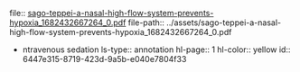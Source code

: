 file:: [sago-teppei-a-nasal-high-flow-system-prevents-hypoxia_1682432667264_0.pdf](../assets/sago-teppei-a-nasal-high-flow-system-prevents-hypoxia_1682432667264_0.pdf)
file-path:: ../assets/sago-teppei-a-nasal-high-flow-system-prevents-hypoxia_1682432667264_0.pdf

- ntravenous sedation
  ls-type:: annotation
  hl-page:: 1
  hl-color:: yellow
  id:: 6447e315-8719-423d-9a5b-e040e7804f33